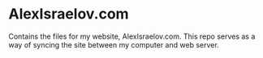 # AlexIsraelov.com
Contains the files for my website, AlexIsraelov.com. This repo serves as a way of syncing the site between my computer and web server.
